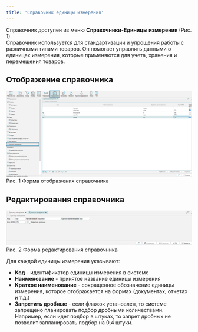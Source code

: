 ```yaml
---
title: 'Справочник единицы измерения'
---
```


Справочник доступен из меню **Справочники-Единицы измерения** (Рис. 1). <br/>
Справочник используется для стандартизации и упрощения работы с различными типами товаров. Он помогает управлять данными
о единицах измерения, которые применяются для учета, хранения и перемещения товаров.

## Отображение справочника
![](img/uoms1.png)<br/>
Рис. 1 Форма отображения справочника

## Редактирования справочника
![](img/uoms2.png)<br/>
Рис. 2 Форма редактирования справочника

Для каждой единицы измерения указывают:
- **Код** - идентификатор единицы измерения в системе
- **Наименование** - принятое название единицы измерения
- **Краткое наименование** - сокращенное обозначение единицы измерения, которое отображается на формах (документах, отчетах и т.д.)
- **Запретить дробные** - если флажок установлен, то системе запрещено планировать подбор дробными количествами. 
Например, если идет подбор в штуках, то запрет дробных не позволит запланировать подбор на 0,4 штуки.

